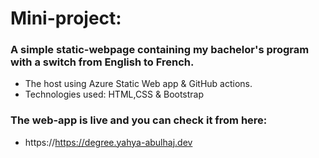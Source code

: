 # Mini-project:

### A simple static-webpage containing my bachelor's program  with a switch from English to French. 
- The host using Azure Static Web app & GitHub actions.
- Technologies used: HTML,CSS & Bootstrap


### The web-app is live and you can check it from here: 
- https://https://degree.yahya-abulhaj.dev
